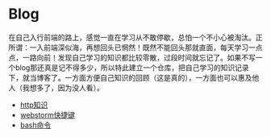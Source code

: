 # Blog

在自己入行前端的路上，感觉一直在学习从不敢停歇，总怕一个不小心被淘汰。正所谓：一入前端深似海，再想回头已惘然！既然不能回头那就直面，每天学习一点点，一路向前！发现自己学习的知识都比较零散，过段时间就忘记了。如果不写一个blog那还真是记不得多少，所以特此建立一个仓库，把自己学习的知识记录下，就当博客了。一方面方便自己知识的回顾（这是真的），一方面也可以惠及他人（我想多了，因为没人看）。

- [http知识](https://github.com/Marilynlee/blog/blob/master/http.md)
- [webstorm快捷键](https://github.com/Marilynlee/blog/blob/master/shortcutsOfWebstorm.md)
- [bash命令](https://github.com/Marilynlee/blog/blob/master/bash.md)
